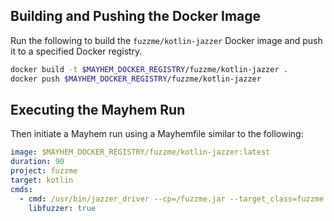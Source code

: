 ## Building and Pushing the Docker Image

Run the following to build the `fuzzme/kotlin-jazzer` Docker image and push it to a specified Docker registry.

```sh
docker build -t $MAYHEM_DOCKER_REGISTRY/fuzzme/kotlin-jazzer .
docker push $MAYHEM_DOCKER_REGISTRY/fuzzme/kotlin-jazzer
```

## Executing the Mayhem Run

Then initiate a Mayhem run using a Mayhemfile similar to the following:

```yaml
image: $MAYHEM_DOCKER_REGISTRY/fuzzme/kotlin-jazzer:latest
duration: 90
project: fuzzme
target: kotlin
cmds:
  - cmd: /usr/bin/jazzer_driver --cp=/fuzzme.jar --target_class=fuzzme.FuzzmeKt
    libfuzzer: true
```
